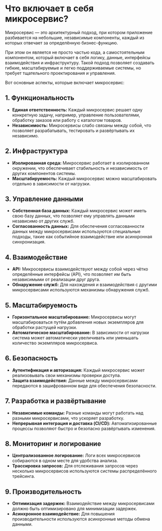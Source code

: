 # Что включает в себя микросервис?

Микросервис — это архитектурный подход, при котором приложение разбивается на небольшие, независимые компоненты, каждый из которых отвечает за определённую бизнес-функцию. 

При этом он является не просто частью кода, а самостоятельным компонентом, который включает в себя логику, данные, интерфейсы взаимодействия и инфраструктуру. Такой подход позволяет создавать гибкие, масштабируемые и легко поддерживаемые системы, но требует тщательного проектирования и управления.

Вот основные аспекты, которые включает микросервис:

## 1. Функциональность
- **Единая ответственность:** Каждый микросервис решает одну конкретную задачу, например, управление пользователями, обработку заказов или работу с каталогом товаров.
- **Независимость:** Микросервисы слабо связаны между собой, что позволяет разрабатывать, тестировать и развёртывать их независимо.

## 2. Инфраструктура
- **Изолированная среда:** Микросервис работает в изолированном окружении, что обеспечивает стабильность и независимость от других компонентов системы.
- **Масштабируемость:** Каждый микросервис можно масштабировать отдельно в зависимости от нагрузки.

## 3. Управление данными
- **Собственная база данных:** Каждый микросервис может иметь свою базу данных, что позволяет ему управлять данными независимо от других служб.
- **Согласованность данных:** Для обеспечения согласованности данных между микросервисами используются специальные подходы, такие как событийное взаимодействие или асинхронная синхронизация.

## 4. Взаимодействие
- **API:** Микросервисы взаимодействуют между собой через чётко определённые интерфейсы (API), что позволяет им быть независимыми от реализации друг друга.
- **Обнаружение служб:** Для нахождения и взаимодействия с другими микросервисами используются механизмы обнаружения служб.

## 5. Масштабируемость
- **Горизонтальное масштабирование:** Микросервисы могут масштабироваться путём добавления новых экземпляров для обработки растущей нагрузки.
- **Автоматическое масштабирование:** В зависимости от нагрузки система может автоматически увеличивать или уменьшать количество экземпляров микросервиса.

## 6. Безопасность
- **Аутентификация и авторизация:** Каждый микросервис может реализовывать свои механизмы проверки доступа.
- **Защита взаимодействия:** Данные между микросервисами передаются в зашифрованном виде для обеспечения безопасности.

## 7. Разработка и развёртывание
- **Независимые команды:** Разные команды могут работать над разными микросервисами, что ускоряет разработку.
- **Непрерывная интеграция и доставка (CI/CD):** Автоматизированные процессы позволяют быстро и безопасно развёртывать изменения.

## 8. Мониторинг и логирование
- **Централизованное логирование:** Логи всех микросервисов собираются в одном месте для удобства анализа.
- **Трассировка запросов:** Для отслеживания запросов через несколько микросервисов используются системы распределённого трейсинга.

## 9. Производительность
- **Оптимизация задержек:** Взаимодействие между микросервисами должно быть оптимизировано для минимизации задержек.
- **Асинхронное взаимодействие:** Для повышения производительности используются асинхронные методы обмена данными.